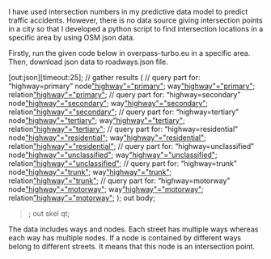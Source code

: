 I have used intersection numbers in my predictive data model to predict traffic accidents. However, there is no data source giving intersection points in a city so that I developed a python script to find intersection locations in a specific area by using OSM json data.

Firstly, run the given code below in overpass-turbo.eu in a specific area. Then, download json data to roadways.json file.

[out:json][timeout:25];
// gather results
(
  // query part for: “highway=primary”
  node["highway"="primary"]({{bbox}});
  way["highway"="primary"]({{bbox}});
  relation["highway"="primary"]({{bbox}});
  // query part for: “highway=secondary”
  node["highway"="secondary"]({{bbox}});
  way["highway"="secondary"]({{bbox}});
  relation["highway"="secondary"]({{bbox}});
  // query part for: “highway=tertiary”
  node["highway"="tertiary"]({{bbox}});
  way["highway"="tertiary"]({{bbox}});
  relation["highway"="tertiary"]({{bbox}});
  // query part for: “highway=residential”
  node["highway"="residential"]({{bbox}});
  way["highway"="residential"]({{bbox}});
  relation["highway"="residential"]({{bbox}});
  // query part for: “highway=unclassified”
  node["highway"="unclassified"]({{bbox}});
  way["highway"="unclassified"]({{bbox}});
  relation["highway"="unclassified"]({{bbox}});
  // query part for: “highway=trunk”
  node["highway"="trunk"]({{bbox}});
  way["highway"="trunk"]({{bbox}});
  relation["highway"="trunk"]({{bbox}});
  // query part for: “highway=motorway”
  node["highway"="motorway"]({{bbox}});
  way["highway"="motorway"]({{bbox}});
  relation["highway"="motorway"]({{bbox}});
);
out body;
>;
out skel qt;

The data includes ways and nodes.
Each street has multiple ways whereas each way has multiple nodes.
If a node is contained by different ways belong to different streets. It means that this node is an intersection point.